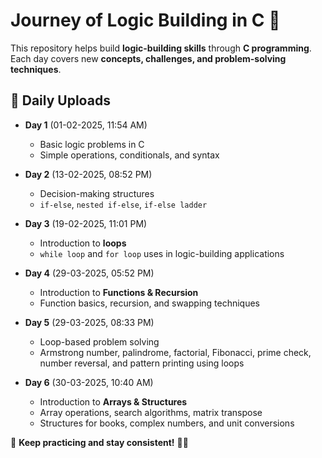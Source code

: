 # **Journey of Logic Building in C** 🚀  

This repository helps build **logic-building skills** through **C programming**. Each day covers new **concepts, challenges, and problem-solving techniques**.  

## **📆 Daily Uploads**  

- **Day 1** (01-02-2025, 11:54 AM)  
  - Basic logic problems in C  
  - Simple operations, conditionals, and syntax  

- **Day 2** (13-02-2025, 08:52 PM)  
  - Decision-making structures  
  - `if-else`, `nested if-else`, `if-else ladder`  

- **Day 3** (19-02-2025, 11:01 PM)  
  - Introduction to **loops**  
  - `while loop` and `for loop` uses in logic-building applications  

- **Day 4** (29-03-2025, 05:52 PM)  
  - Introduction to **Functions & Recursion**  
  - Function basics, recursion, and swapping techniques  

- **Day 5** (29-03-2025, 08:33 PM)  
  - Loop-based problem solving  
  - Armstrong number, palindrome, factorial, Fibonacci, prime check, number reversal, and pattern printing using loops  

- **Day 6** (30-03-2025, 10:40 AM)  
  - Introduction to **Arrays & Structures**  
  - Array operations, search algorithms, matrix transpose  
  - Structures for books, complex numbers, and unit conversions  

📌 **Keep practicing and stay consistent!** 🚀🔥  
